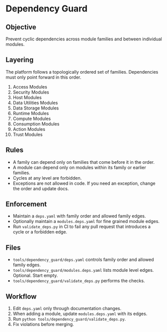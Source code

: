# Dependency Guard

## Objective
Prevent cyclic dependencies across module families and between individual modules.

## Layering
The platform follows a topologically ordered set of families. Dependencies must only point forward in this order.

1. Access Modules
2. Security Modules
3. Host Modules
4. Data Utilities Modules
5. Data Storage Modules
6. Runtime Modules
7. Compute Modules
8. Consumption Modules
9. Action Modules
10. Trust Modules

## Rules
- A family can depend only on families that come before it in the order.
- A module can depend only on modules within its family or earlier families.
- Cycles at any level are forbidden.
- Exceptions are not allowed in code. If you need an exception, change the order and update docs.

## Enforcement
- Maintain a `deps.yaml` with family order and allowed family edges.
- Optionally maintain a `modules.deps.yaml` for fine grained module edges.
- Run `validate_deps.py` in CI to fail any pull request that introduces a cycle or a forbidden edge.

## Files
- `tools/dependency_guard/deps.yaml` controls family order and allowed family edges.
- `tools/dependency_guard/modules.deps.yaml` lists module level edges. Optional. Start empty.
- `tools/dependency_guard/validate_deps.py` performs the checks.

## Workflow
1. Edit `deps.yaml` only through documentation changes.
2. When adding a module, update `modules.deps.yaml` with its edges.
3. Run `python tools/dependency_guard/validate_deps.py`.
4. Fix violations before merging.
